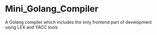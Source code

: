 # Mini_Golang_Compiler
A Golang compiler which includes the only frontend part of development using LEX and YACC tools
